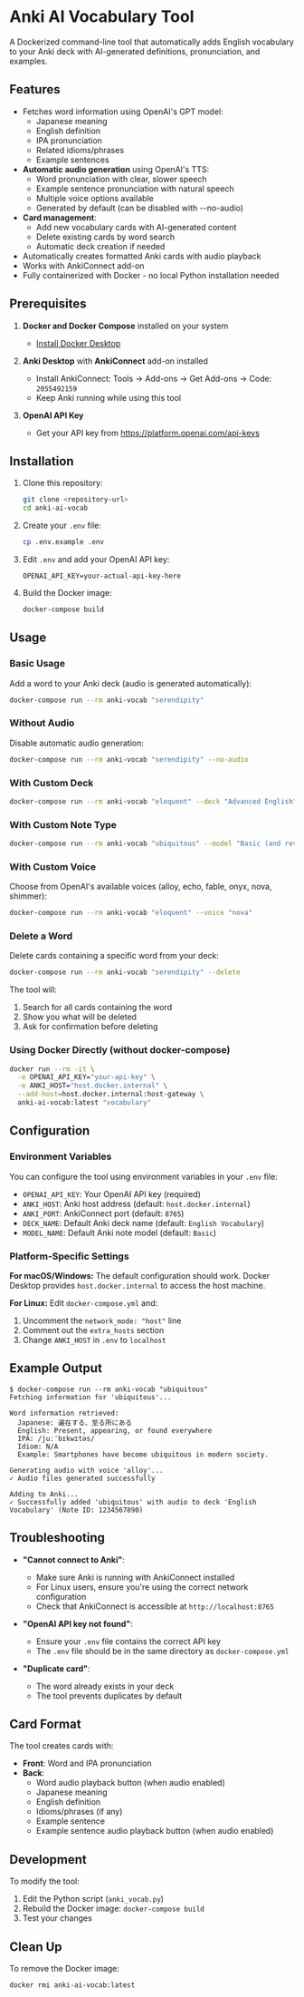 # Anki AI Vocabulary Tool

A Dockerized command-line tool that automatically adds English vocabulary to your Anki deck with AI-generated definitions, pronunciation, and examples.

## Features

- Fetches word information using OpenAI's GPT model:
  - Japanese meaning
  - English definition
  - IPA pronunciation
  - Related idioms/phrases
  - Example sentences
- **Automatic audio generation** using OpenAI's TTS:
  - Word pronunciation with clear, slower speech
  - Example sentence pronunciation with natural speech
  - Multiple voice options available
  - Generated by default (can be disabled with --no-audio)
- **Card management**:
  - Add new vocabulary cards with AI-generated content
  - Delete existing cards by word search
  - Automatic deck creation if needed
- Automatically creates formatted Anki cards with audio playback
- Works with AnkiConnect add-on
- Fully containerized with Docker - no local Python installation needed

## Prerequisites

1. **Docker and Docker Compose** installed on your system
   - [Install Docker Desktop](https://www.docker.com/products/docker-desktop/)

2. **Anki Desktop** with **AnkiConnect** add-on installed
   - Install AnkiConnect: Tools → Add-ons → Get Add-ons → Code: `2055492159`
   - Keep Anki running while using this tool

3. **OpenAI API Key**
   - Get your API key from https://platform.openai.com/api-keys

## Installation

1. Clone this repository:
   ```bash
   git clone <repository-url>
   cd anki-ai-vocab
   ```

2. Create your `.env` file:
   ```bash
   cp .env.example .env
   ```

3. Edit `.env` and add your OpenAI API key:
   ```
   OPENAI_API_KEY=your-actual-api-key-here
   ```

4. Build the Docker image:
   ```bash
   docker-compose build
   ```

## Usage

### Basic Usage

Add a word to your Anki deck (audio is generated automatically):
```bash
docker-compose run --rm anki-vocab "serendipity"
```

### Without Audio

Disable automatic audio generation:
```bash
docker-compose run --rm anki-vocab "serendipity" --no-audio
```

### With Custom Deck

```bash
docker-compose run --rm anki-vocab "eloquent" --deck "Advanced English"
```

### With Custom Note Type

```bash
docker-compose run --rm anki-vocab "ubiquitous" --model "Basic (and reversed card)"
```

### With Custom Voice

Choose from OpenAI's available voices (alloy, echo, fable, onyx, nova, shimmer):
```bash
docker-compose run --rm anki-vocab "eloquent" --voice "nova"
```

### Delete a Word

Delete cards containing a specific word from your deck:
```bash
docker-compose run --rm anki-vocab "serendipity" --delete
```

The tool will:
1. Search for all cards containing the word
2. Show you what will be deleted
3. Ask for confirmation before deleting

### Using Docker Directly (without docker-compose)

```bash
docker run --rm -it \
  -e OPENAI_API_KEY="your-api-key" \
  -e ANKI_HOST="host.docker.internal" \
  --add-host=host.docker.internal:host-gateway \
  anki-ai-vocab:latest "vocabulary"
```

## Configuration

### Environment Variables

You can configure the tool using environment variables in your `.env` file:

- `OPENAI_API_KEY`: Your OpenAI API key (required)
- `ANKI_HOST`: Anki host address (default: `host.docker.internal`)
- `ANKI_PORT`: AnkiConnect port (default: `8765`)
- `DECK_NAME`: Default Anki deck name (default: `English Vocabulary`)
- `MODEL_NAME`: Default Anki note model (default: `Basic`)

### Platform-Specific Settings

**For macOS/Windows:**
The default configuration should work. Docker Desktop provides `host.docker.internal` to access the host machine.

**For Linux:**
Edit `docker-compose.yml` and:
1. Uncomment the `network_mode: "host"` line
2. Comment out the `extra_hosts` section
3. Change `ANKI_HOST` in `.env` to `localhost`

## Example Output

```
$ docker-compose run --rm anki-vocab "ubiquitous"
Fetching information for 'ubiquitous'...

Word information retrieved:
  Japanese: 遍在する、至る所にある
  English: Present, appearing, or found everywhere
  IPA: /juːˈbɪkwɪtəs/
  Idiom: N/A
  Example: Smartphones have become ubiquitous in modern society.

Generating audio with voice 'alloy'...
✓ Audio files generated successfully

Adding to Anki...
✓ Successfully added 'ubiquitous' with audio to deck 'English Vocabulary' (Note ID: 1234567890)
```

## Troubleshooting

- **"Cannot connect to Anki"**: 
  - Make sure Anki is running with AnkiConnect installed
  - For Linux users, ensure you're using the correct network configuration
  - Check that AnkiConnect is accessible at `http://localhost:8765`

- **"OpenAI API key not found"**: 
  - Ensure your `.env` file contains the correct API key
  - The `.env` file should be in the same directory as `docker-compose.yml`

- **"Duplicate card"**: 
  - The word already exists in your deck
  - The tool prevents duplicates by default

## Card Format

The tool creates cards with:
- **Front**: Word and IPA pronunciation
- **Back**: 
  - Word audio playback button (when audio enabled)
  - Japanese meaning
  - English definition  
  - Idioms/phrases (if any)
  - Example sentence
  - Example sentence audio playback button (when audio enabled)

## Development

To modify the tool:
1. Edit the Python script (`anki_vocab.py`)
2. Rebuild the Docker image: `docker-compose build`
3. Test your changes

## Clean Up

To remove the Docker image:
```bash
docker rmi anki-ai-vocab:latest
```